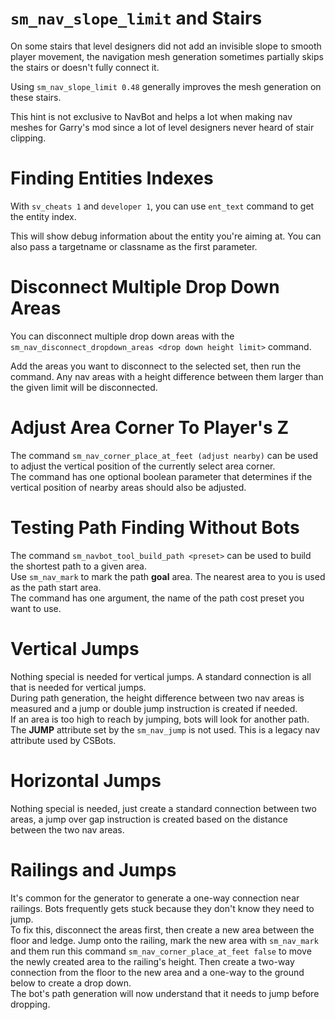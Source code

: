 # `sm_nav_slope_limit` and Stairs

On some stairs that level designers did not add an invisible slope to smooth player movement, the navigation mesh generation sometimes partially skips the stairs or doesn't fully connect it.

Using `sm_nav_slope_limit 0.48` generally improves the mesh generation on these stairs.

This hint is not exclusive to NavBot and helps a lot when making nav meshes for Garry's mod since a lot of level designers never heard of stair clipping.

# Finding Entities Indexes

With `sv_cheats 1` and `developer 1`, you can use `ent_text` command to get the entity index.

This will show debug information about the entity you're aiming at. You can also pass a targetname or classname as the first parameter.

# Disconnect Multiple Drop Down Areas

You can disconnect multiple drop down areas with the `sm_nav_disconnect_dropdown_areas <drop down height limit>` command.

Add the areas you want to disconnect to the selected set, then run the command. Any nav areas with a height difference between them larger than the given limit will be disconnected.

# Adjust Area Corner To Player's Z

The command `sm_nav_corner_place_at_feet (adjust nearby)` can be used to adjust the vertical position of the currently select area corner.    
The command has one optional boolean parameter that determines if the vertical position of nearby areas should also be adjusted.

# Testing Path Finding Without Bots

The command `sm_navbot_tool_build_path <preset>` can be used to build the shortest path to a given area.    
Use `sm_nav_mark` to mark the path **goal** area. The nearest area to you is used as the path start area.    
The command has one argument, the name of the path cost preset you want to use.

# Vertical Jumps

Nothing special is needed for vertical jumps. A standard connection is all that is needed for vertical jumps.    
During path generation, the height difference between two nav areas is measured and a jump or double jump instruction is created if needed.    
If an area is too high to reach by jumping, bots will look for another path.    
The **JUMP** attribute set by the `sm_nav_jump` is not used. This is a legacy nav attribute used by CSBots.    

# Horizontal Jumps

Nothing special is needed, just create a standard connection between two areas, a jump over gap instruction is created based on the distance between the two nav areas.

# Railings and Jumps

It's common for the generator to generate a one-way connection near railings. Bots frequently gets stuck because they don't know they need to jump.    
To fix this, disconnect the areas first, then create a new area between the floor and ledge. Jump onto the railing, mark the new area with `sm_nav_mark` and them run this command `sm_nav_corner_place_at_feet false` to move the newly created area to the railing's height. Then create a two-way connection from the floor to the new area and a one-way to the ground below to create a drop down.    
The bot's path generation will now understand that it needs to jump before dropping.